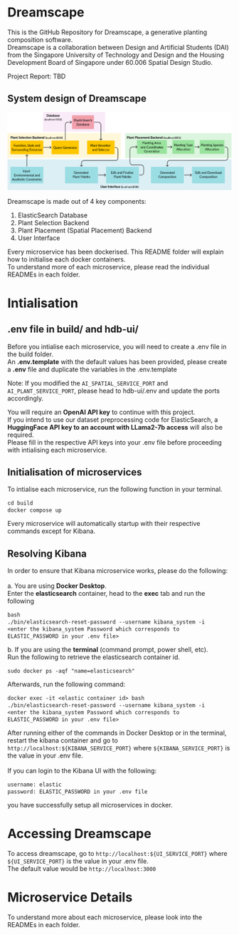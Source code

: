 # Dreamscape
This is the GitHub Repository for Dreamscape, a generative planting composition software. <br> Dreamscape is a collaboration between Design and Artificial Students (DAI) from the Singapore University of Technology and Design and the Housing Development Board of Singapore under 60.006 Spatial Design Studio. 

Project Report: TBD

## System design of Dreamscape
![Dreamscape System Design](./design.png)

Dreamscape is made out of 4 key components:
1. ElasticSearch Database
2. Plant Selection Backend
3. Plant Placement (Spatial Placement) Backend
4. User Interface

Every microservice has been dockerised. This README folder will explain how to initialise each docker containers. <br>
To understand more of each microservice, please read the individual READMEs in each folder.

# Intialisation
## .env file in build/ and hdb-ui/
Before you intialise each microservice, you will need to create a .env file in the build folder. <br>
An **.env.template** with the default values has been provided, please create a **.env** file and duplicate the variables in the .env.template <br>

Note: If you modified the `AI_SPATIAL_SERVICE_PORT` and `AI_PLANT_SERVICE_PORT`, please head to hdb-ui/.env and update the ports accordingly.

You will require an **OpenAI API key** to continue with this project. <br>
If you intend to use our dataset preprocessing code for ElasticSearch, a **HuggingFace API key to an account with LLama2-7b access** will also be required. <br>
Please fill in the respective API keys into your .env file before proceeding with intialising each microservice.

## Initialisation of microservices
To intialise each microservice, run the following function in your terminal.
```
cd build
docker compose up
```
Every microservice will automatically startup with their respective commands except for Kibana.

## Resolving Kibana
In order to ensure that Kibana microservice works, please do the following:<br><br>
a. You are using **Docker Desktop**.<br>
Enter the <b>elasticsearch</b> container, head to the **exec** tab and run the following
```
bash
./bin/elasticsearch-reset-password --username kibana_system -i 
<enter the kibana_system Password which corresponds to ELASTIC_PASSWORD in your .env file>
```
b. If you are using the **terminal** (command prompt, power shell, etc).<br>
Run the following to retrieve the elasticsearch container id.
```
sudo docker ps -aqf "name=elasticsearch"
```
Afterwards, run the following command:
```
docker exec -it <elastic container id> bash
./bin/elasticsearch-reset-password --username kibana_system -i 
<enter the kibana_system Password which corresponds to ELASTIC_PASSWORD in your .env file>
```
After running either of the commands in Docker Desktop or in the terminal, <br> 
restart the kibana container and go to `http://localhost:${KIBANA_SERVICE_PORT}` where `${KIBANA_SERVICE_PORT}` is the value in your .env file.
<br></br>
If you can login to the Kibana UI with the following:<br>
```
username: elastic
password: ELASTIC_PASSWORD in your .env file
```
you have successfully setup all microservices in docker.

# Accessing Dreamscape
To access dreamscape, go to `http://localhost:${UI_SERVICE_PORT}` where `${UI_SERVICE_PORT}` is the value in your .env file.<br>
The default value would be `http://localhost:3000`

# Microservice Details
To understand more about each microservice, please look into the READMEs in each folder.

